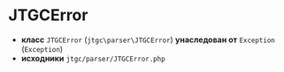 # JTGCError

- **класс** `JTGCError` (`jtgc\parser\JTGCError`) **унаследован от** `Exception` (`Exception`)
- **исходники** `jtgc/parser/JTGCError.php`